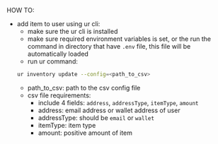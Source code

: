 HOW TO:
- add item to user using ur cli:
  - make sure the ur cli is installed
  - make sure required environment variables is set, or the run the command in directory that have `.env` file, this file will be automatically loaded
  - run ur command:
  ```sh
  ur inventory update --config=<path_to_csv>
  ```
  - path_to_csv: path to the csv config file
  - csv file requirements:
    -  include 4 fields: `address`, `addressType`, `itemType`, `amount`
      - address: email address or wallet address of user
      - addressType: should be `email` or `wallet`
      - itemType: item type
      - amount: positive amount of item
